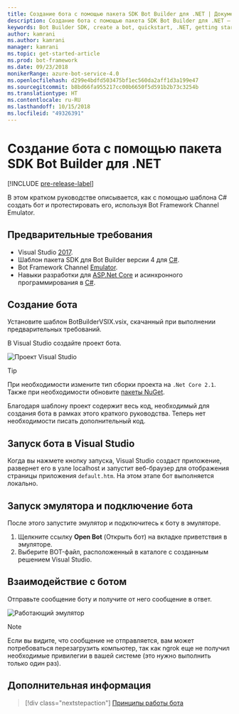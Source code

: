 ```yaml
---
title: Создание бота с помощью пакета SDK Bot Builder для .NET | Документация Майкрософт
description: Создание бота с помощью пакета SDK Bot Builder для .NET — мощной платформы для создания ботов.
keywords: Bot Builder SDK, create a bot, quickstart, .NET, getting started, C# bot
author: kamrani
ms.author: kamrani
manager: kamrani
ms.topic: get-started-article
ms.prod: bot-framework
ms.date: 09/23/2018
monikerRange: azure-bot-service-4.0
ms.openlocfilehash: d299e4bdfd503475bf1ec560da2aff1d3a199e47
ms.sourcegitcommit: b8bd66fa955217cc00b6650f5d591b2b73c3254b
ms.translationtype: HT
ms.contentlocale: ru-RU
ms.lasthandoff: 10/15/2018
ms.locfileid: "49326391"
---
```

# <a name="create-a-bot-with-the-bot-builder-sdk-for-net"></a>Создание бота с помощью пакета SDK Bot Builder для .NET
[!INCLUDE [pre-release-label](../includes/pre-release-label.md)]

В этом кратком руководстве описывается, как с помощью шаблона C# создать бот и протестировать его, используя Bot Framework Channel Emulator. 

## <a name="prerequisites"></a>Предварительные требования
- Visual Studio [2017](https://www.visualstudio.com/downloads).
- Шаблон пакета SDK для Bot Builder версии 4 для [C#](https://botbuilder.myget.org/feed/aitemplates/package/vsix/BotBuilderV4.fbe0fc50-a6f1-4500-82a2-189314b7bea2).
- Bot Framework Channel [Emulator](https://github.com/Microsoft/BotFramework-Emulator/releases).
- Навыки разработки для [ASP.Net Core](https://docs.microsoft.com/aspnet/core/) и асинхронного программирования в [C#](https://docs.microsoft.com/en-us/dotnet/csharp/programming-guide/concepts/async/index).

## <a name="create-a-bot"></a>Создание бота
Установите шаблон BotBuilderVSIX.vsix, скачанный при выполнении предварительных требований. 

В Visual Studio создайте проект бота.

![Проект Visual Studio](../media/azure-bot-quickstarts/bot-builder-dotnet-project.png)

> [!TIP] 
> При необходимости измените тип сборки проекта на ``.Net Core 2.1``. Также при необходимости обновите [пакеты NuGet](https://docs.microsoft.com/en-us/nuget/quickstart/install-and-use-a-package-in-visual-studio).

Благодаря шаблону проект содержит весь код, необходимый для создания бота в рамках этого краткого руководства. Теперь нет необходимости писать дополнительный код.

## <a name="start-your-bot-in-visual-studio"></a>Запуск бота в Visual Studio

Когда вы нажмете кнопку запуска, Visual Studio создаст приложение, развернет его в узле localhost и запустит веб-браузер для отображения страницы приложения `default.htm`. На этом этапе бот выполняется локально.

## <a name="start-the-emulator-and-connect-your-bot"></a>Запуск эмулятора и подключение бота

После этого запустите эмулятор и подключитесь к боту в эмуляторе.

1. Щелкните ссылку **Open Bot** (Открыть бот) на вкладке приветствия в эмуляторе. 
2. Выберите BOT-файл, расположенный в каталоге с созданным решением Visual Studio.

## <a name="interact-with-your-bot"></a>Взаимодействие с ботом

Отправьте сообщение боту и получите от него сообщение в ответ.

![Работающий эмулятор](../media/emulator-v4/emulator-running.png)

> [!NOTE]
> Если вы видите, что сообщение не отправляется, вам может потребоваться перезагрузить компьютер, так как ngrok еще не получил необходимые привилегии в вашей системе (это нужно выполнить только один раз).

## <a name="next-steps"></a>Дополнительная информация

> [!div class="nextstepaction"]
> [Принципы работы бота](../v4sdk/bot-builder-basics.md) 
